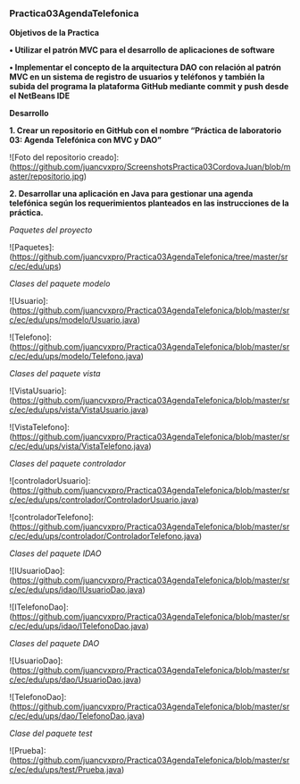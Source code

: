 ### Practica03AgendaTelefonica

**Objetivos de la Practica**

**•	Utilizar el patrón MVC para el desarrollo de aplicaciones de software**

**•	Implementar el concepto de la arquitectura DAO con relación al patrón MVC en un sistema de registro de usuarios y teléfonos y también la subida del programa la plataforma GitHub mediante commit y push desde el NetBeans IDE**

**Desarrollo**

**1. Crear un repositorio en GitHub con el nombre “Práctica de laboratorio 03: Agenda Telefónica con MVC y
DAO”**

![Foto del repositorio creado]:(https://github.com/juancvxpro/ScreenshotsPractica03CordovaJuan/blob/master/repositorio.jpg)

**2.  Desarrollar una aplicación en Java para gestionar una agenda telefónica según los requerimientos planteados
en las instrucciones de la práctica.**

*Paquetes del proyecto*

 ![Paquetes]:(https://github.com/juancvxpro/Practica03AgendaTelefonica/tree/master/src/ec/edu/ups)
 
 *Clases del paquete modelo*
 
 ![Usuario]:(https://github.com/juancvxpro/Practica03AgendaTelefonica/blob/master/src/ec/edu/ups/modelo/Usuario.java)
 
 ![Telefono]:(https://github.com/juancvxpro/Practica03AgendaTelefonica/blob/master/src/ec/edu/ups/modelo/Telefono.java)
 
 *Clases del paquete vista*
 
 ![VistaUsuario]:(https://github.com/juancvxpro/Practica03AgendaTelefonica/blob/master/src/ec/edu/ups/vista/VistaUsuario.java)
  
 ![VistaTelefono]:(https://github.com/juancvxpro/Practica03AgendaTelefonica/blob/master/src/ec/edu/ups/vista/VistaTelefono.java)
 
 *Clases del paquete controlador*
 
  ![controladorUsuario]:(https://github.com/juancvxpro/Practica03AgendaTelefonica/blob/master/src/ec/edu/ups/controlador/ControladorUsuario.java)
  
  ![controladorTelefono]:(https://github.com/juancvxpro/Practica03AgendaTelefonica/blob/master/src/ec/edu/ups/controlador/ControladorTelefono.java)
 
 *Clases del paquete IDAO*
 
 ![IUsuarioDao]:(https://github.com/juancvxpro/Practica03AgendaTelefonica/blob/master/src/ec/edu/ups/idao/IUsuarioDao.java)
 
 ![ITelefonoDao]:(https://github.com/juancvxpro/Practica03AgendaTelefonica/blob/master/src/ec/edu/ups/idao/ITelefonoDao.java)
 
 
 *Clases del paquete DAO*
 
 ![UsuarioDao]:(https://github.com/juancvxpro/Practica03AgendaTelefonica/blob/master/src/ec/edu/ups/dao/UsuarioDao.java)
 
 ![TelefonoDao]:(https://github.com/juancvxpro/Practica03AgendaTelefonica/blob/master/src/ec/edu/ups/dao/TelefonoDao.java)
 
 *Clase del paquete test*
 
  ![Prueba]:(https://github.com/juancvxpro/Practica03AgendaTelefonica/blob/master/src/ec/edu/ups/test/Prueba.java)
 
 
 
 
 
